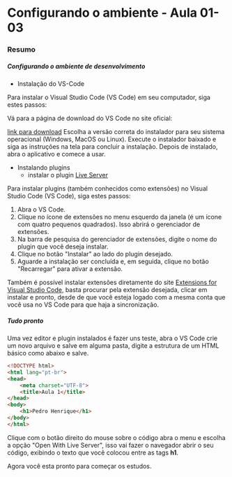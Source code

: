 <!--
Antes de publicar a issue, lembre-se de clicar na aba "Preview", para visualizar se a formatação está correta =)
-->

<!-- Escreva/insira as imagens após essa linha -->

# Configurando o ambiente - Aula 01-03

### Resumo

##### Configurando o ambiente de desenvolvimento

* Instalação do VS-Code

Para instalar o Visual Studio Code (VS Code) em seu computador, siga estes passos:

Vá para a página de download do VS Code no site oficial:

[link para download](https://code.visualstudio.com/download)
Escolha a versão correta do instalador para seu sistema operacional (Windows, MacOS ou Linux).
Execute o instalador baixado e siga as instruções na tela para concluir a instalação.
Depois de instalado, abra o aplicativo e comece a usar.

* Instalando plugins
  * instalar o plugin [Live Server](https://marketplace.visualstudio.com/items?itemName=ritwickdey.LiveServer)

Para instalar plugins (também conhecidos como extensões) no Visual Studio Code (VS Code), siga estes passos:

1. Abra o VS Code.
2. Clique no ícone de extensões no menu esquerdo da janela (é um ícone com quatro pequenos quadrados). Isso abrirá o gerenciador de extensões.
3. Na barra de pesquisa do gerenciador de extensões, digite o nome do plugin que você deseja instalar.
4. Clique no botão "Instalar" ao lado do plugin desejado.
5. Aguarde a instalação ser concluída e, em seguida, clique no botão "Recarregar" para ativar a extensão.

Também é possível instalar extensões diretamente do site [Extensions for Visual Studio Code](https://marketplace.visualstudio.com/vscode), basta procurar pela extensão desejada, clicar em instalar e pronto, desde de que você esteja logado com a mesma conta que você usa no VS Code para que haja a sincronização.

##### Tudo pronto

Uma vez editor e plugin instalados é fazer uns teste, abra o VS Code crie um novo arquivo e salve em alguma pasta, digite a estrutura de um HTML básico como abaixo e salve.

```html
<!DOCTYPE html>
<html lang="pt-br">
<head>
    <meta charset="UTF-8">
    <title>Aula 1</title>
</head>
<body>
    <h1>Pedro Henrique</h1>
</body>
</html>
```

Clique com o botão direito do mouse sobre o código abra o menu e escolha a opção "Open With Live Server", isso vai fazer o navegador abrir o seu código, exibindo o texto que você colocou entre as tags **h1**.

Agora você esta pronto para começar os estudos.
